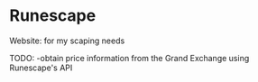 Runescape
=========

Website: for my scaping needs

TODO:
-obtain price information from the Grand Exchange using Runescape's API